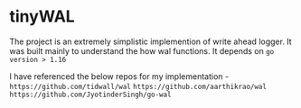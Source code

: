 # tinyWAL

The project is an extremely simplistic implemention of write ahead logger. It was built mainly to understand the how wal functions. It depends on `go version > 1.16`


I have referenced the below repos for my implementation - 
`https://github.com/tidwall/wal`
`https://github.com/aarthikrao/wal`
`https://github.com/JyotinderSingh/go-wal`